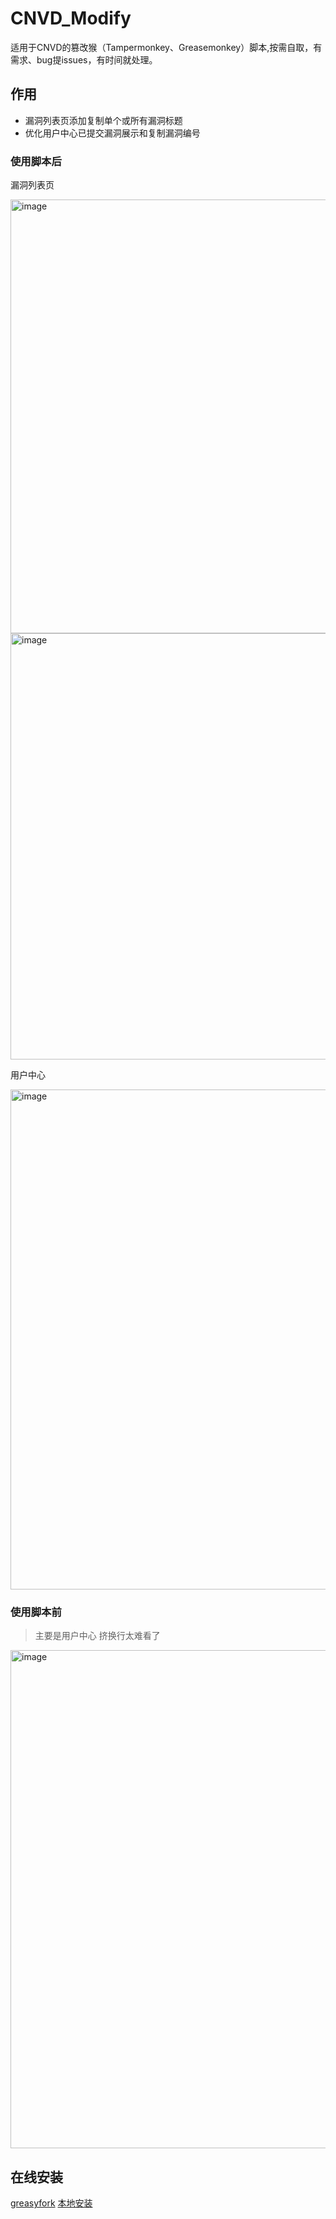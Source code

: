 # CNVD_Modify
适用于CNVD的篡改猴（Tampermonkey、Greasemonkey）脚本,按需自取，有需求、bug提issues，有时间就处理。

## 作用
- 漏洞列表页添加复制单个或所有漏洞标题
- 优化用户中心已提交漏洞展示和复制漏洞编号

### 使用脚本后

漏洞列表页 

<img width="694" alt="image" src="https://github.com/Mr-xn/CNVD_Modify/assets/18260135/d537406a-56ba-47b2-9090-c00eddf9d5fe">
<img width="682" alt="image" src="https://github.com/Mr-xn/CNVD_Modify/assets/18260135/f919f93a-fabf-41e9-b5fc-ebaa86e3c7cc">

用户中心

<img width="800" alt="image" src="https://github.com/Mr-xn/CNVD_Modify/assets/18260135/4a32b2e3-9c89-4180-aaf8-edc07731cc9f">

### 使用脚本前 

> 主要是用户中心 挤换行太难看了

<img width="797" alt="image" src="https://github.com/Mr-xn/CNVD_Modify/assets/18260135/5e2885ce-d011-42bf-a787-314abbe8086a">

## 在线安装

[greasyfork](https://greasyfork.org/scripts/468308)
[本地安装]()
